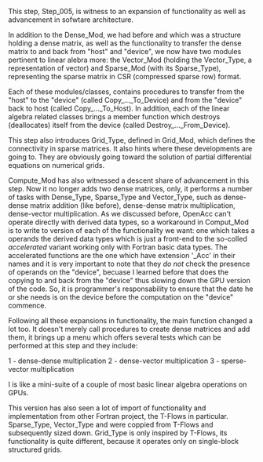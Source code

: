 This step, Step\_005, is witness to an expansion of functionality as well as advancement in sofwtare architecture.

In addition to the Dense\_Mod, we had before and which was a structure holding a dense matrix, as well as the functionality to transfer the dense matrix to and back from "host" and "device", we now have two modules pertinent to linear alebra more: the Vector\_Mod (holding the Vector\_Type, a representation of vector) and Sparse\_Mod (with its Sparse\_Type), representing the sparse matrix in CSR (compressed sparse row) format.

Each of these modules/classes, contains procedures to transfer from the "host" to the "device" (called Copy\_...\_To\_Device) and from the "device" back to host (called Copy\_...\_To\_Host).  In addition, each of the linear algebra related classes brings a member function which destroys (deallocates) itself from the device (called Destroy\_...\_From\_Device).

This step also introduces Grid\_Type, defined in Grid\_Mod, which defines the connectivity in sparse matrices.  It also hints where these developments are going to.  They are obviously going toward the solution of partial differential equations on numerical grids.

Compute\_Mod has also witnessed a descent share of advancement in this step.  Now it no longer adds two dense matrices, only, it performs a number of tasks with Dense\_Type, Sparse\_Type and Vector\_Type, such as dense-dense matrix addition (like before), dense-dense matrix multiplication, dense-vector multiplication.  As we discussed before, OpenAcc can't operate directly with derived data types, so a workaround in Comput\_Mod is to write to version of each of the functionality we want: one which takes a operands the derived data types which is just a front-end to the so-colled _accelerated_ variant working only with Fortran basic data types.  The accelerated functions are the one which have extension '\_Acc' in their names and it is very important to note that they *do not* check the presence of operands on the "device", becuase I learned before that does the copying to and back from the "device" thus slowing down the GPU version of the code.  So, it is programmer's responsability to ensure that the date he or she needs is on the device before the computation on the "device" commence.

Following all these expansions in functionality, the main function changed a lot too.  It doesn't merely call procedures to create dense matrices and add them, it brings up a menu which offers several tests which can be performed at this step and they include:

   1 - dense-dense multiplication
   2 - dense-vector multiplication
   3 - sperse-vector multiplication

I is like a mini-suite of a couple of most basic linear algebra operations on GPUs.

This version has also seen a lot of import of functionality and implementation from other Fortran project, the T-Flows in particular.  Sparse\_Type, Vector\_Type and were coppied from T-Flows and subsequently sized down.  Grid\_Type is only inspired by T-Flows, its functionality is quite different, because it operates only on single-block structured grids.

